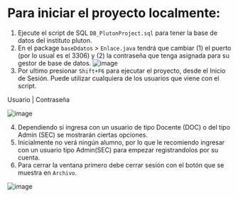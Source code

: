 # Para iniciar el proyecto localmente:

1. Ejecute el script de SQL `DB_PlutonProject.sql` para tener la base de datos del instituto pluton.
2. En el package `baseDdatos` > `Enlace.java` tendrá que cambiar (1) el puerto (por lo usual es el 3306) y (2) la contraseña que tenga asignada para su gestor de base de datos.
![image](https://github.com/dMeenta/InstitutoPluton/assets/135300277/3b018575-fcc7-42a9-8401-c542f165da9f)
3. Por ultimo presionar `Shift+F6` para ejecutar el proyecto, desde el Inicio de Sesión. Puede utilizar cualquiera de los usuarios que viene con el script.

Usuario | Contraseña

  ![image](https://github.com/dMeenta/InstitutoPluton/assets/135300277/83792810-787f-4c8b-9c5c-aa2852b55e7d)

4. Dependiendo si ingresa con un usuario de tipo Docente (DOC) o del tipo Admin (SEC) se mostrarán ciertas opciones.
5. Inicialmente no verá ningún alumno, por lo que le recomiendo ingresar con un usuario tipo Admin(SEC) para empezar registrandolos por su cuenta.
6. Para cerrar la ventana primero debe cerrar sesión con el botón que se muestra en `Archivo`.
   
  ![image](https://github.com/dMeenta/InstitutoPluton/assets/135300277/981ee327-6b8a-49ce-ac63-da69591dfe1b)

